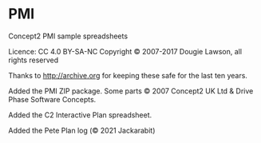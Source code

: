 # PMI
Concept2 PMI sample spreadsheets

Licence: CC 4.0 BY-SA-NC
Copyright &copy; 2007-2017 Dougie Lawson, all rights reserved

Thanks to http://archive.org for keeping these safe for the last ten years.

Added the PMI ZIP package.
Some parts &copy; 2007 Concept2 UK Ltd & Drive Phase Software Concepts.

Added the C2 Interactive Plan spreadsheet.

Added the Pete Plan log (&copy; 2021 Jackarabit)
